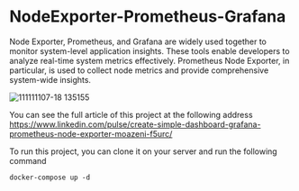 # NodeExporter-Prometheus-Grafana

Node Exporter, Prometheus, and Grafana are widely used together to monitor system-level application insights. These tools enable developers to analyze real-time system metrics effectively. Prometheus Node Exporter, in particular, is used to collect node metrics and provide comprehensive system-wide insights.

![111111107-18 135155](https://github.com/user-attachments/assets/7fbdd86e-9e0e-4e2b-90cf-b06e5038f4bd)

You can see the full article of this project at the following address
https://www.linkedin.com/pulse/create-simple-dashboard-grafana-prometheus-node-exporter-moazeni-f5urc/

To run this project, you can clone it on your server and run the following command

```
docker-compose up -d
```

